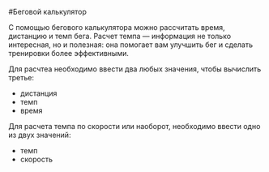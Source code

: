 #Беговой калькулятор

С помощью бегового калькулятора можно рассчитать время, дистанцию и темп бега. Расчет темпа — информация не только интересная, но и полезная: она помогает вам улучшить бег и сделать тренировки более эффективными.

Для расчтеа необходимо ввести два любых значения, чтобы вычислить третье:

- дистанция
- темп
- время

Для расчета темпа по скорости или наоборот, необходимо ввести одно из двух значений:

- темп
- скорость
